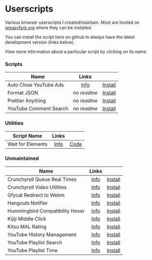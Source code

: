 # Userscripts

Various browser userscripts I created/maintain. Most are hosted on [greasyfork.org](greasyfork.org)
where they can be installed.

You can install the script here on github to always have the latest development version (links below).

View more information about a particular script by clicking on its name.

### Scripts

|Name|Links||
|-|:-:|:-:|
|Auto Close YouTube Ads|[Info](https://github.com/fuzetsu/userscripts/tree/master/auto-close-youtube-ads)|[Install](https://github.com/fuzetsu/userscripts/raw/master/auto-close-youtube-ads/auto-close-youtube-ads.user.js)|
|Format JSON|_no readme_|[Install](https://github.com/fuzetsu/userscripts/raw/master/format-json/format-json.user.js)|
|Prettier Anything|_no readme_|[Install](https://github.com/fuzetsu/userscripts/raw/master/prettier-anything/prettier-anything.user.js)|
|YouTube Comment Search|_no readme_|[Install](https://github.com/fuzetsu/userscripts/raw/master/youtube-comment-search/youtube-comment-search.user.js)|

### Utilities

| Script Name       |      Links       |                  |
| ----------------- | :--------------: | :--------------: |
| Wait for Elements | [Info][infolink] | [Code][codelink] |

[infolink]: https://github.com/fuzetsu/userscripts/tree/master/wait-for-elements
[codelink]: https://github.com/fuzetsu/userscripts/raw/master/wait-for-elements/wait-for-elements.js

### Unmaintained

|Name|Links||
|-|:-:|:-:|
|Crunchyroll Queue Real Times|[Info](https://github.com/fuzetsu/userscripts/tree/master/crunchyroll-queue-times)|[Install](https://github.com/fuzetsu/userscripts/raw/master/crunchyroll-queue-times/crunchyroll-queue-times.user.js)|
|Crunchyroll Video Utilities|[Info](https://github.com/fuzetsu/userscripts/tree/master/crunchyroll-video-utilities)|[Install](https://github.com/fuzetsu/userscripts/raw/master/crunchyroll-video-utilities/crunchyroll-video-utilties.user.js)|
|Gfycat Redirect to Webm|[Info](https://github.com/fuzetsu/userscripts/tree/master/gfycat-redirect-to-webm)|[Install](https://github.com/fuzetsu/userscripts/raw/master/gfycat-redirect-to-webm/gfycat-redirect-to-webm.user.js)|
|Hangouts Notifier|[Info](https://github.com/fuzetsu/userscripts/tree/master/hangouts-notifier)|[Install](https://github.com/fuzetsu/userscripts/raw/master/hangouts-notifier/hangouts-notifier.user.js)|
|Hummingbird Compatibility Hover|[Info](https://github.com/fuzetsu/userscripts/tree/master/hummingbird-compatibility-hover)|[Install](https://github.com/fuzetsu/userscripts/raw/master/hummingbird-compatibility-hover/hummingbird-compatibility-hover.user.js)|
|Kijiji Middle Click|[Info](https://github.com/fuzetsu/userscripts/tree/master/kijiji-middle-click)|[Install](https://github.com/fuzetsu/userscripts/raw/master/kijiji-middle-click/kijiji-middle-click.user.js)|
|Kitsu MAL Rating|[Info](https://github.com/fuzetsu/userscripts/tree/master/kitsu-mal-rating)|[Install](https://github.com/fuzetsu/userscripts/raw/master/kitsu-mal-rating/kitsu-mal-rating.user.js)|
|YouTube History Management|[Info](https://github.com/fuzetsu/userscripts/tree/master/youtube-history-management)|[Install](https://github.com/fuzetsu/userscripts/raw/master/youtube-history-management/youtube-history-management.user.js)|
|YouTube Playlist Search|[Info](https://github.com/fuzetsu/userscripts/tree/master/youtube-playlist-search)|[Install](https://github.com/fuzetsu/userscripts/raw/master/youtube-playlist-search/youtube-playlist-search.user.js)|
|YouTube Playlist Time|[Info](https://github.com/fuzetsu/userscripts/tree/master/youtube-playlist-time)|[Install](https://github.com/fuzetsu/userscripts/raw/master/youtube-playlist-time/youtube-playlist-time.user.js)|

